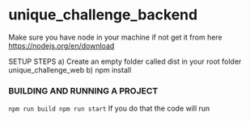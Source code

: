 # unique_challenge_backend

Make sure you have node in your machine
if not get it from here https://nodejs.org/en/download

SETUP STEPS
a) Create an empty folder called dist in your root folder unique_challenge_web
b) npm install

### BUILDING AND RUNNING A PROJECT
`` npm run build
     npm run start
``
If you do that the code will run 
